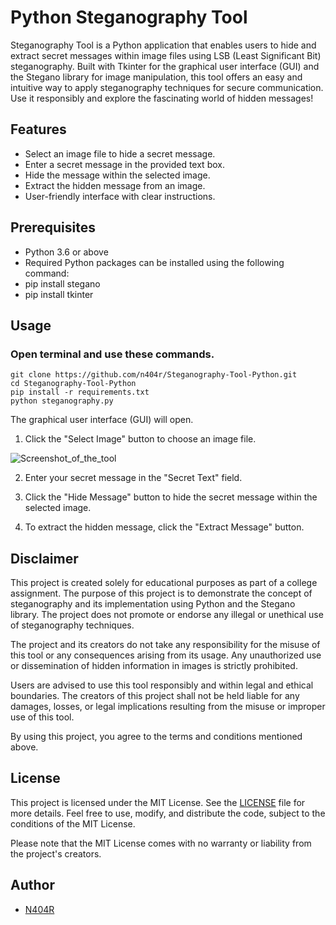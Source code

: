 # Python Steganography Tool
 Steganography Tool is a Python application that enables users to hide and extract secret messages within image files using LSB (Least Significant Bit) steganography. Built with Tkinter for the graphical user interface (GUI) and the Stegano library for image manipulation, this tool offers an easy and intuitive way to apply steganography techniques for secure communication. Use it responsibly and explore the fascinating world of hidden messages!

## Features

- Select an image file to hide a secret message.
- Enter a secret message in the provided text box.
- Hide the message within the selected image.
- Extract the hidden message from an image.
- User-friendly interface with clear instructions.

## Prerequisites
- Python 3.6 or above
- Required Python packages can be installed using the following command:
- pip install stegano
- pip install tkinter

## Usage

### Open terminal and use these commands.

```
git clone https://github.com/n404r/Steganography-Tool-Python.git
cd Steganography-Tool-Python
pip install -r requirements.txt
python steganography.py
```

The graphical user interface (GUI) will open.



1. Click the "Select Image" button to choose an image file.

![Screenshot_of_the_tool](https://github.com/n404r/Steganography-Tool-Python/assets/93007388/4257b170-e037-4b8a-9ecf-674e6e72d226)


2. Enter your secret message in the "Secret Text" field.

3. Click the "Hide Message" button to hide the secret message within the selected image.

4. To extract the hidden message, click the "Extract Message" button.

## Disclaimer

This project is created solely for educational purposes as part of a college assignment. The purpose of this project is to demonstrate the concept of steganography and its implementation using Python and the Stegano library. The project does not promote or endorse any illegal or unethical use of steganography techniques.

The project and its creators do not take any responsibility for the misuse of this tool or any consequences arising from its usage. Any unauthorized use or dissemination of hidden information in images is strictly prohibited.

Users are advised to use this tool responsibly and within legal and ethical boundaries. The creators of this project shall not be held liable for any damages, losses, or legal implications resulting from the misuse or improper use of this tool.

By using this project, you agree to the terms and conditions mentioned above.

## License

This project is licensed under the MIT License. See the [LICENSE](LICENSE) file for more details.
Feel free to use, modify, and distribute the code, subject to the conditions of the MIT License.

Please note that the MIT License comes with no warranty or liability from the project's creators.

## Author

- [N404R](https://github.com/n404r)





